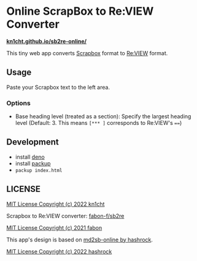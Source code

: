 # Online ScrapBox to Re:VIEW Converter

**[kn1cht.github.io/sb2re-online/](https://kn1cht.github.io/sb2re-online/)**

This tiny web app converts [Scrapbox](http://scrapbox.io) format to [Re:VIEW](https://github.com/kmuto/review) format.

## Usage
Paste your Scrapbox text to the left area.

### Options
- Base heading level (treated as a section): Specify the largest heading level (Default: 3. This means `[*** ]` corresponds to Re:VIEW's `==`)

## Development
- install [deno](https://deno.land/)
- install [packup](https://github.com/kt3k/packup)
- `packup index.html`

## LICENSE
[MIT License Copyright (c) 2022 kn1cht](./LICENSE)

Scrapbox to Re:VIEW converter: [fabon-f/sb2re](https://github.com/fabon-f/sb2re)

[MIT License Copyright (c) 2021 fabon](https://github.com/fabon-f/sb2re/blob/master/LICENSE)

This app's design is based on [md2sb-online by hashrock](https://github.com/hashrock/md2sb-online).

[MIT License Copyright (c) 2022 hashrock](https://github.com/hashrock/md2sb-online/blob/master/LICENSE)
